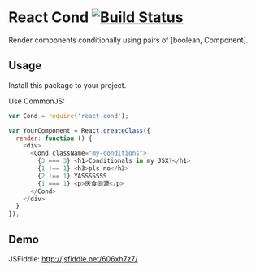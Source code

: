 # React Cond [![Build Status](https://travis-ci.org/kimagure/react-cond.svg)](https://travis-ci.org/kimagure/react-cond)

Render components conditionally using pairs of [boolean, Component].


## Usage

Install this package to your project.

Use CommonJS:

```js
var Cond = require('react-cond');

var YourComponent = React.createClass({
  render: function () {
    <div>
      <Cond className="my-conditions">
        {3 === 3} <h1>Conditionals in my JSX?</h1>
        {1 !== 1} <h3>pls no</h3>
        {2 !== 1} YASSSSSSS
        {1 === 1} <p>医食同源</p>
      </Cond>
    </div>
  }
});
```


## Demo

JSFiddle: http://jsfiddle.net/606xh7z7/
